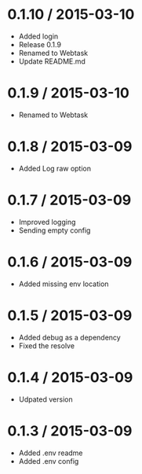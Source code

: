 
0.1.10 / 2015-03-10
===================

  * Added login
  * Release 0.1.9
  * Renamed to Webtask
  * Update README.md

0.1.9 / 2015-03-10
==================

  * Renamed to Webtask

0.1.8 / 2015-03-09
==================

  * Added Log raw option

0.1.7 / 2015-03-09
==================

  * Improved logging
  * Sending empty config

0.1.6 / 2015-03-09
==================

  * Added missing env location

0.1.5 / 2015-03-09
==================

  * Added debug as a dependency
  * Fixed the resolve

0.1.4 / 2015-03-09
==================

  * Udpated version

0.1.3 / 2015-03-09
==================

  * Added .env readme
  * Added .env config
